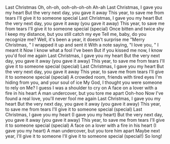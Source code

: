 Last Christmas
Oh, oh-oh, ooh-oh-oh-oh
Ah-ah
Last Christmas, I gave you my heart
But the very next day, you gave it away
This year, to save me from tears
I'll give it to someone special
Last Christmas, I gave you my heart
But the very next day, you gave it away (you gave it away)
This year, to save me from tears
I'll give it to someone special (special)
Once bitten and twice shy
I keep my distance, but you still catch my eye
Tell me, baby, do you recognize me?
Well, it's been a year, it doesn't surprise me
"Merry Christmas, " I wrapped it up and sent it
With a note saying, "I love you, " I meant it
Now I know what a fool I've been
But if you kissed me now, I know you'd fool me again
Last Christmas, I gave you my heart
But the very next day, you gave it away (you gave it away)
This year, to save me from tears
I'll give it to someone special (special)
Last Christmas, I gave you my heart
But the very next day, you gave it away
This year, to save me from tears
I'll give it to someone special (special)
A crowded room, friends with tired eyes
I'm hiding from you, and your soul of ice
My God, I thought you were someone to rely on
Me? I guess I was a shoulder to cry on
A face on a lover with a fire in his heart
A man undercover, but you tore me apart
Ooh-hoo
Now I've found a real love, you'll never fool me again
Last Christmas, I gave you my heart
But the very next day, you gave it away (you gave it away)
This year, to save me from tears
I'll give it to someone special (special)
Last Christmas, I gave you my heart (I gave you my heart)
But the very next day, you gave it away (you gave it away)
This year, to save me from tears
I'll give it to someone special (special)
A face on a lover with a fire in his heart (I gave you my heart)
A man undercover, but you tore him apart
Maybe next year, I'll give it to someone
I'll give it to someone special (special!)
So long!
